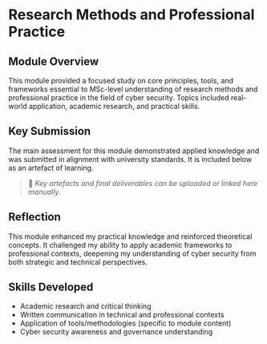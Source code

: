 # Research Methods and Professional Practice

## Module Overview
This module provided a focused study on core principles, tools, and frameworks essential to MSc-level understanding of research methods and professional practice in the field of cyber security. Topics included real-world application, academic research, and practical skills.

## Key Submission
The main assessment for this module demonstrated applied knowledge and was submitted in alignment with university standards. It is included below as an artefact of learning.

> 📎 _Key artefacts and final deliverables can be uploaded or linked here manually._

## Reflection
This module enhanced my practical knowledge and reinforced theoretical concepts. It challenged my ability to apply academic frameworks to professional contexts, deepening my understanding of cyber security from both strategic and technical perspectives.

## Skills Developed
- Academic research and critical thinking
- Written communication in technical and professional contexts
- Application of tools/methodologies (specific to module content)
- Cyber security awareness and governance understanding
